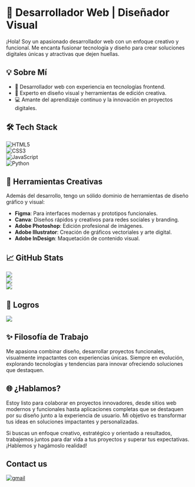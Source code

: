 # 🌟 Desarrollador Web | Diseñador Visual  

¡Hola! Soy un apasionado desarrollador web con un enfoque creativo y funcional. Me encanta fusionar tecnología y diseño para crear soluciones digitales únicas y atractivas que dejen huellas.  

## 💡 Sobre Mí  
- 🚀 Desarrollador web con experiencia en tecnologías frontend.  
- 🎨 Experto en diseño visual y herramientas de edición creativa.  
- 💻 Amante del aprendizaje continuo y la innovación en proyectos digitales.  

## 🛠️ Tech Stack  
![HTML5](https://img.shields.io/badge/html5-%23E34F26.svg?style=for-the-badge&logo=html5&logoColor=white)  
![CSS3](https://img.shields.io/badge/css3-%231572B6.svg?style=for-the-badge&logo=css3&logoColor=white)  
![JavaScript](https://img.shields.io/badge/javascript-%23323330.svg?style=for-the-badge&logo=javascript&logoColor=%23F7DF1E)  
![Python](https://img.shields.io/badge/python-3670A0?style=for-the-badge&logo=python&logoColor=ffdd54)  

## 🎨 Herramientas Creativas  
Además del desarrollo, tengo un sólido dominio de herramientas de diseño gráfico y visual:  
- **Figma**: Para interfaces modernas y prototipos funcionales.
- **Canva**: Diseños rápidos y creativos para redes sociales y branding. 
- **Adobe Photoshop**: Edición profesional de imágenes.  
- **Adobe Illustrator**: Creación de gráficos vectoriales y arte digital.  
- **Adobe InDesign**: Maquetación de contenido visual.  
 

## 📈 GitHub Stats  
![](https://github-readme-stats.vercel.app/api?username=darlynperezz&theme=tokyonight&hide_border=false&include_all_commits=false&count_private=false)  
![](https://github-readme-streak-stats.herokuapp.com/?user=darlynperezz&theme=tokyonight&hide_border=false)  
![](https://github-readme-stats.vercel.app/api/top-langs/?username=darlynperezz&theme=tokyonight&hide_border=false&include_all_commits=false&count_private=false&layout=compact)  

## 🏅 Logros  
![](https://github-profile-trophy.vercel.app/?username=amigo-github&theme=tokyonight&no-frame=false&no-bg=true&margin-w=4)  

## ✨ Filosofía de Trabajo  
Me apasiona combinar diseño, desarrollar proyectos funcionales, visualmente impactantes con experiencias únicas. Siempre en evolución, explorando tecnologías y tendencias para innovar ofreciendo soluciones que destaquen.

## 🌐 ¿Hablamos?  
Estoy listo para colaborar en proyectos innovadores, desde sitios web modernos y funcionales hasta aplicaciones completas que se destaquen por su diseño junto a la experiencia de usuario. Mi objetivo es transformar tus ideas en soluciones impactantes y personalizadas.

Si buscas un enfoque creativo, estratégico y orientado a resultados, trabajemos juntos para dar vida a tus proyectos y superar tus expectativas. ¡Hablemos y hagámoslo realidad!

## Contact us

<a href="semillerodarlyn@gmail.com" target="_blank">
<img src=https://img.shields.io/badge/gmail-%2300acee.svg?color=EA4335&style=for-the-badge&logo=gmail&logoColor=white alt=gmail style="margin-bottom: 5px;" />
